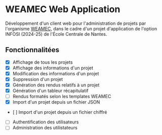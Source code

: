# WEAMEC Web Application

Développement d'un client web pour l'administration de projets par l'organisme [WEAMEC](https://www.weamec.fr), dans le cadre d'un projet d'application de l'option INFOSI (2024-25) de l'École Centrale de Nantes.

## Fonctionnalitées

- [x] Affichage de tous les projets
- [x] Affichage des informations d'un projet
- [x] Modification des informations d'un projet
- [x] Suppression d'un projet
- [x] Génération des rendus relatifs à un projet
- [x] Génération d'un tableur récapitulatif
- [ ] Rendus formatés selon les templates WEAMEC
- [x] Import d'un projet depuis un fichier JSON
- [ ] Import d'un projet depuis un fichier chiffré
- [ ] Authentification des utilisateurs
- [ ] Administration des utilistateurs